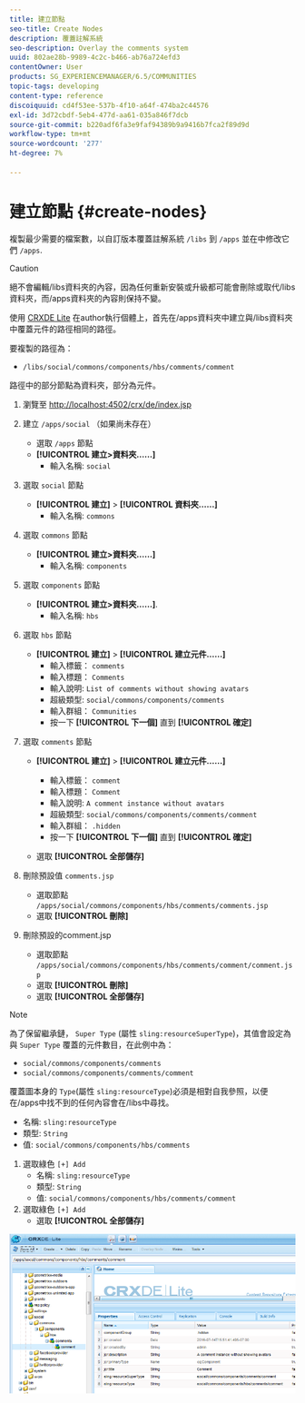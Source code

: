 ```yaml
---
title: 建立節點
seo-title: Create Nodes
description: 覆蓋註解系統
seo-description: Overlay the comments system
uuid: 802ae28b-9989-4c2c-b466-ab76a724efd3
contentOwner: User
products: SG_EXPERIENCEMANAGER/6.5/COMMUNITIES
topic-tags: developing
content-type: reference
discoiquuid: cd4f53ee-537b-4f10-a64f-474ba2c44576
exl-id: 3d72cbdf-5eb4-477d-aa61-035a846f7dcb
source-git-commit: b220adf6fa3e9faf94389b9a9416b7fca2f89d9d
workflow-type: tm+mt
source-wordcount: '277'
ht-degree: 7%

---
```


# 建立節點 {#create-nodes}

複製最少需要的檔案數，以自訂版本覆蓋註解系統 `/libs` 到 `/apps` 並在中修改它們 `/apps`.

>[!CAUTION]
>
>絕不會編輯/libs資料夾的內容，因為任何重新安裝或升級都可能會刪除或取代/libs資料夾，而/apps資料夾的內容則保持不變。

使用 [CRXDE Lite](../../help/sites-developing/developing-with-crxde-lite.md) 在author執行個體上，首先在/apps資料夾中建立與/libs資料夾中覆蓋元件的路徑相同的路徑。

要複製的路徑為：

* `/libs/social/commons/components/hbs/comments/comment`

路徑中的部分節點為資料夾，部分為元件。

1. 瀏覽至 [http://localhost:4502/crx/de/index.jsp](http://localhost:4502/crx/de/index.jsp)
1. 建立 `/apps/social` （如果尚未存在）
   * 選取 `/apps` 節點
   * **[!UICONTROL 建立>資料夾……]**
      * 輸入名稱: `social`
1. 選取 `social` 節點
   * **[!UICONTROL 建立]** > **[!UICONTROL 資料夾……]**
      * 輸入名稱: `commons`
1. 選取 `commons` 節點
   * **[!UICONTROL 建立>資料夾……]**
      * 輸入名稱: `components`
1. 選取 `components` 節點
   * **[!UICONTROL 建立>資料夾……]**.
      * 輸入名稱: `hbs`
1. 選取 `hbs` 節點
   * **[!UICONTROL 建立]** > **[!UICONTROL 建立元件……]**
      * 輸入標籤： `comments`
      * 輸入標題： `Comments`
      * 輸入說明: `List of comments without showing avatars`
      * 超級類型: `social/commons/components/comments`
      * 輸入群組： `Communities`
      * 按一下 **[!UICONTROL 下一個]** 直到 **[!UICONTROL 確定]**
1. 選取 `comments` 節點

   * **[!UICONTROL 建立]** > **[!UICONTROL 建立元件……]**

      * 輸入標籤： `comment`
      * 輸入標題： `Comment`
      * 輸入說明: `A comment instance without avatars`
      * 超級類型: `social/commons/components/comments/comment`
      * 輸入群組： `.hidden`
      * 按一下 **[!UICONTROL 下一個]** 直到 **[!UICONTROL 確定]**
   * 選取 **[!UICONTROL 全部儲存]**
1. 刪除預設值 `comments.jsp`
   * 選取節點 `/apps/social/commons/components/hbs/comments/comments.jsp`
   * 選取 **[!UICONTROL 刪除]**
1. 刪除預設的comment.jsp
   * 選取節點 `/apps/social/commons/components/hbs/comments/comment/comment.jsp`
   * 選取 **[!UICONTROL 刪除]**
   * 選取 **[!UICONTROL 全部儲存]**

>[!NOTE]
>
>為了保留繼承鏈， `Super Type` (屬性 `sling:resourceSuperType`)，其值會設定為與 `Super Type` 覆蓋的元件數目，在此例中為：
>
>* `social/commons/components/comments`
>* `social/commons/components/comments/comment`


覆蓋圖本身的 `Type`(屬性 `sling:resourceType`)必須是相對自我參照，以便在/apps中找不到的任何內容會在/libs中尋找。
* 名稱: `sling:resourceType`
* 類型: `String`
* 值: `social/commons/components/hbs/comments`

1. 選取綠色 `[+] Add`
   * 名稱: `sling:resourceType`
   * 類型: `String`
   * 值: `social/commons/components/hbs/comments/comment`
1. 選取綠色 `[+] Add`
   * 選取 **[!UICONTROL 全部儲存]**

![create-nodes](assets/create-nodes.png)

